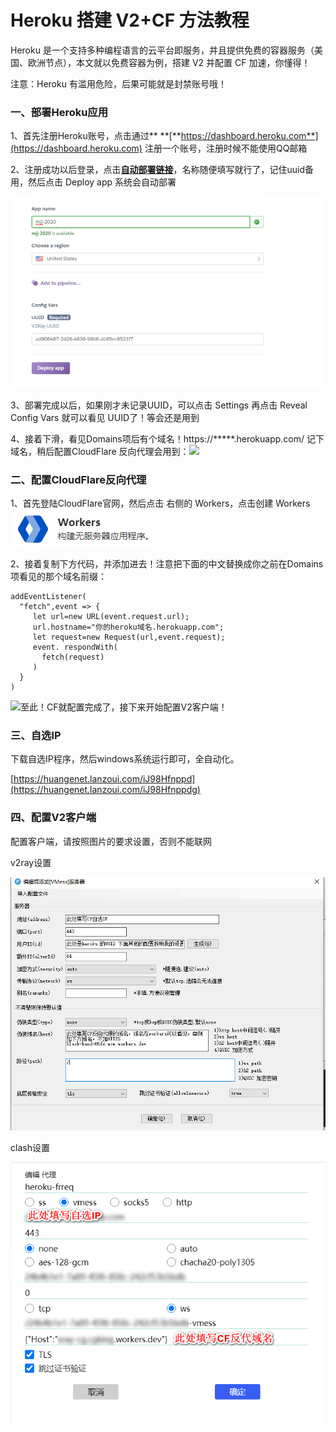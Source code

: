 # Heroku 搭建 V2+CF 方法教程

Heroku 是一个支持多种编程语言的云平台即服务，并且提供免费的容器服务（美国、欧洲节点），本文就以免费容器为例，搭建 V2 并配置 CF 加速，你懂得！

注意：Heroku 有滥用危险，后果可能就是封禁账号哦！

### 一、部署Heroku应用 <a href="yi-pei-zhi-heroku" id="yi-pei-zhi-heroku"></a>

1、首先注册Heroku账号，点击通过** **[**https://dashboard.heroku.com**](https://dashboard.heroku.com) 注册一个账号，注册时候不能使用QQ邮箱

2、注册成功以后登录，点击[**自动部署链接**](https://dashboard.heroku.com/new?template=https://github.com/iamtrazy/xray-heroku)，名称随便填写就行了，记住uuid备用，然后点击 Deploy app 系统会自动部署

![](../.gitbook/assets/1.png)

3、部署完成以后，如果刚才未记录UUID，可以点击 Settings 再点击 Reveal Config Vars 就可以看见 UUID了！等会还是用到

4、接着下滑，看见Domains项后有个域名！https://\*\*\*\*\*.herokuapp.com/ 记下域名，稍后配置CloudFlare 反向代理会用到：[![](https://img2020.cnblogs.com/blog/1783030/202008/1783030-20200817225353814-2098411255.png)](https://img2020.cnblogs.com/blog/1783030/202008/1783030-20200817225353814-2098411255.png)

### 二、配置CloudFlare反向代理 <a href="er-pei-zhi-cloudflare-fan-xiang-dai-li" id="er-pei-zhi-cloudflare-fan-xiang-dai-li"></a>

1、首先登陆CloudFlare官网，然后点击 右侧的 Workers，点击创建 Workers ![](<../.gitbook/assets/image (10).png>)&#x20;

2、接着复制下方代码，并添加进去！注意把下面的中文替换成你之前在Domains项看见的那个域名前缀：

```
addEventListener(
  "fetch",event => {
     let url=new URL(event.request.url);
     url.hostname="你的heroku域名.herokuapp.com";
     let request=new Request(url,event.request);
     event. respondWith(
       fetch(request)
     )
  }
)
```

[![](https://img2020.cnblogs.com/blog/1783030/202008/1783030-20200817225442552-681864788.png)](https://img2020.cnblogs.com/blog/1783030/202008/1783030-20200817225442552-681864788.png)至此！CF就配置完成了，接下来开始配置V2客户端！

### 三、自选IP <a href="san-pei-zhi-v2-ke-hu-duan" id="san-pei-zhi-v2-ke-hu-duan"></a>

下载自选IP程序，然后windows系统运行即可，全自动化。

[https://huangenet.lanzoui.com/iJ98Hfnppd](https://huangenet.lanzoui.com/iJ98Hfnppdg)

### 四、配置V2客户端 <a href="si-zi-xuan-ip" id="si-zi-xuan-ip"></a>

配置客户端，请按照图片的要求设置，否则不能联网

v2ray设置

![](../.gitbook/assets/2.png)

clash设置

![](<../.gitbook/assets/image (11).png>)

